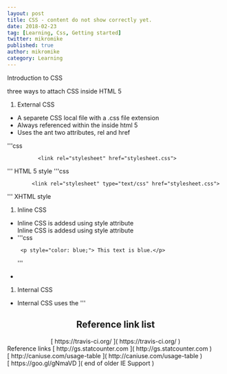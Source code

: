 ```yaml
---
layout: post
title: CSS - content do not show correctly yet.
date: 2018-02-23
tag: [Learning, Css, Getting started]
twitter: mikromike
published: true
author: mikromike
category: Learning
---
```

Introduction to CSS <br>


three ways to attach CSS inside HTML 5

1. External CSS
  - A separete CSS local file with a .css file extension  
  - Always referenced within the <head> inside html 5   
  - Uses the <link> ant two attributes, rel and href   

'''css

              <link rel="stylesheet" href="stylesheet.css">

'''
         HTML 5 style
'''css

            <link rel="stylesheet" type="text/css" href="stylesheet.css">

'''
          XHTML style  
</ul>

1. Inline CSS
<ul>  
      <li>
          Inline CSS is addesd using style attribute
      </li>
          Inline CSS is addesd using style attribute
        <li>
'''css

     <p style="color: blue;"> This text is blue.</p>

'''
        </li>
        <li>
        </li>

</ul>

1. Internal CSS
<ul>
      <li>  
        Internal CSS uses the <style> tag, included in the <head> element.
      </li>
      <li>
        <p> Internal CSS will overwrites external CSS, only if it's added after
        the external stylesheet. </p>
      </li>
'''html
       <head>
        <link rel="stylesheet" href="external.css">
          <style>
            p {
              color: blue;
              )
          </style>
      </head>
'''
</ul>


<center> <h2> Reference link list </h2>
[ https://travis-ci.org/ ]( https://travis-ci.org/ )

<!--<ul>
<li>  [ https://travis-ci.org/ ]( https://travis-ci.org/ ) </li>

 <li> [  ](  ) </li>
<li> [  ](  ) </li>
<li> [  ](  ) </li>
<li> [  ](  ) </li>
<li> [  ](  ) </li>
<li> [  ](  ) </li>
<li> [  ](  ) </li>
<li> [  ](  ) </li>
<li> [  ](  ) </li>
<li> [  ](  ) </li>
</ul>-->
</center>
<!--more-->
Reference links
[ http://gs.statcounter.com ]( http://gs.statcounter.com )  <br>
[ http://caniuse.com/usage-table ]( http://caniuse.com/usage-table ) <br>
[ https://goo.gl/gNmaVD ]( end of older IE Support ) <br>
